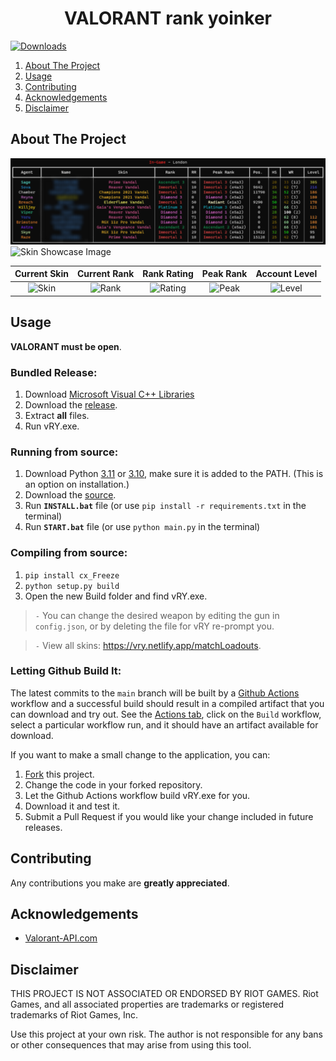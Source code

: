 <h1 align="center"> VALORANT rank yoinker</h1>

[![Downloads][downloads-shield]][downloads-url] 
 
  <ol>
    <li><a href="#about-the-project">About The Project</a></li>
    <li><a href="#usage">Usage</a></li>
    <li><a href="#contributing">Contributing</a></li>
    <li><a href="#acknowledgements">Acknowledgements</a></li>
    <li><a href="#disclaimer">Disclaimer</a></li>
  </ol>

    
## About The Project

 ![Screenshot](assets/Example.png)
 ![Skin Showcase Image](assets/SkinShowcase.png)

|Current Skin|Current Rank|Rank Rating|Peak Rank|Account Level|
|:---:|:---:|:---:|:---:|:---:|
|![Skin](assets/Skin.png)|![Rank](assets/Rank.png)|![Rating](assets/Rating.png)|![Peak](assets/PeakRank.png)|![Level](assets/Level.png)|
    

## Usage
 **VALORANT must be open**.

### Bundled Release:

1) Download [Microsoft Visual C++ Libraries](https://github.com/abbodi1406/vcredist/releases)
2) Download the [release](https://github.com/CatPaulKatze/VALORANT-rank-yoinker/releases/latest).
3) Extract **all** files.
4) Run vRY.exe.

### Running from source:

1) Download Python [3.11](https://www.python.org/downloads/release/python-3119/) or [3.10](https://www.python.org/downloads/release/python-31011/), make sure it is added to the PATH. (This is an option on installation.)
2) Download the [source](https://github.com/isaacKenyon/VALORANT-rank-yoinker/archive/refs/heads/main.zip).
3) Run **`INSTALL.bat`** file (or use `pip install -r requirements.txt` in the terminal)
4) Run **`START.bat`** file (or use `python main.py` in the terminal)

### Compiling from source:

1) `pip install cx_Freeze`
2) `python setup.py build`
3)  Open the new Build folder and find vRY.exe.

> `-` You can change the desired weapon by editing the gun in `config.json`, or by deleting the file for vRY re-prompt you.

> `-` View all skins: <https://vry.netlify.app/matchLoadouts>.

### Letting Github Build It:

The latest commits to the `main` branch will be built by a [Github Actions](https://github.com/CatPaulKatze/VALORANT-rank-yoinker/actions) workflow 
and a successful build should result in a compiled artifact that you can download and try out.
See the [Actions tab](https://github.com/CatPaulKatze/VALORANT-rank-yoinker/actions), click on the `Build` workflow, 
select a particular workflow run, and it should have an artifact available for download. 

If you want to make a small change to the application, you can:
1) [Fork](https://github.com/CatPaulKatze/VALORANT-rank-yoinker/fork) this project.
2) Change the code in your forked repository.
3) Let the Github Actions workflow build vRY.exe for you.
4) Download it and test it.
5) Submit a Pull Request if you would like your change included in future releases.

## Contributing

 Any contributions you make are **greatly appreciated**.

## Acknowledgements

 - [Valorant-API.com](https://valorant-api.com/)
 
## Disclaimer

 THIS PROJECT IS NOT ASSOCIATED OR ENDORSED BY RIOT GAMES. Riot Games, and all associated properties are trademarks or registered trademarks of Riot Games, Inc.
    
 Use this project at your own risk. The author is not responsible for any bans or other consequences that may arise from using this tool.


[downloads-shield]: https://img.shields.io/github/downloads/CatPaulKatze/VALORANT-rank-yoinker/total?style=for-the-badge&logo=github
[downloads-url]: https://github.com/CatPaulKatze/VALORANT-rank-yoinker/releases/latest
